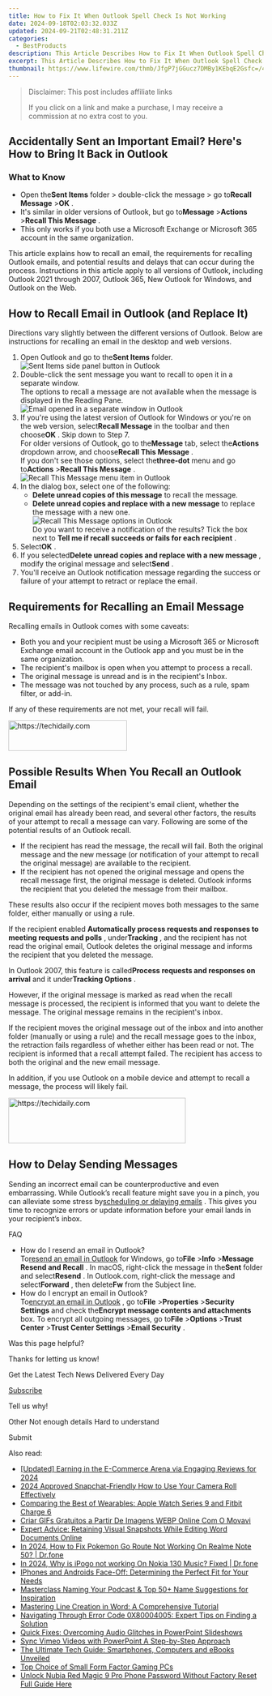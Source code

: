 ```yaml
---
title: How to Fix It When Outlook Spell Check Is Not Working
date: 2024-09-18T02:03:32.033Z
updated: 2024-09-21T02:48:31.211Z
categories:
  - BestProducts
description: This Article Describes How to Fix It When Outlook Spell Check Is Not Working
excerpt: This Article Describes How to Fix It When Outlook Spell Check Is Not Working
thumbnail: https://www.lifewire.com/thmb/JfgP7jGGucz7DMBy1KEbqE2Gsfc=/400x300/filters:no_upscale():max_bytes(150000):strip_icc():format(webp)/christin-hume-hBuwVLcYTnA-unsplash-ea1e6d15b4944d90b6f1e46306e2d896.jpg
---
```


>  Disclaimer: This post includes affiliate links
>
>  If you click on a link and make a purchase, I may receive a commission at no extra cost to you.
>

## Accidentally Sent an Important Email? Here's How to Bring It Back in Outlook
### What to Know

* Open the**Sent Items** folder > double-click the message > go to**Recall Message** \>**OK** .
* It's similar in older versions of Outlook, but go to**Message** \>**Actions** \>**Recall This Message** .
* This only works if you both use a Microsoft Exchange or Microsoft 365 account in the same organization.

 This article explains how to recall an email, the requirements for recalling Outlook emails, and potential results and delays that can occur during the process. Instructions in this article apply to all versions of Outlook, including Outlook 2021 through 2007, Outlook 365, New Outlook for Windows, and Outlook on the Web.

## How to Recall Email in Outlook (and Replace It)

 Directions vary slightly between the different versions of Outlook. Below are instructions for recalling an email in the desktop and web versions.

1. Open Outlook and go to the**Sent Items** folder.  
![Sent Items side panel button in Outlook](https://www.lifewire.com/thmb/4BnADBRohOFqzovsge-fHOaPo4U=/1500x0/filters:no_upscale():max_bytes(150000):strip_icc():format(webp)/001_recall-a-message-in-outlook-4161319-c7834046614d4d83ac415bb4b7145b8b.jpg)
2. Double-click the sent message you want to recall to open it in a separate window.  
 The options to recall a message are not available when the message is displayed in the Reading Pane.  
![Email opened in a separate window in Outlook](https://www.lifewire.com/thmb/XNP-I5zN7JlTMoJ36H2aMcQiwr8=/1500x0/filters:no_upscale():max_bytes(150000):strip_icc():format(webp)/002_recall-a-message-in-outlook-4161319-74861f0552094a7e8215d2fcae8c39ec.jpg)
3. If you're using the latest version of Outlook for Windows or you're on the web version, select**Recall Message** in the toolbar and then choose**OK** . Skip down to Step 7.  
 For older versions of Outlook, go to the**Message** tab, select the**Actions** dropdown arrow, and choose**Recall This Message** .  
 If you don't see those options, select the**three-dot** menu and go to**Actions** \>**Recall This Message** .  
![Recall This Message menu item in Outlook](https://www.lifewire.com/thmb/XnrsAKAkhegnZiJl3-wRh82zXLU=/1500x0/filters:no_upscale():max_bytes(150000):strip_icc():format(webp)/003_recall-a-message-in-outlook-4161319-01e67a25438345789124c6cb9f2ef5c9.jpg)
4. In the dialog box, select one of the following:  
   * **Delete unread copies of this message** to recall the message.  
   * **Delete unread copies and replace with a new message** to replace the message with a new one.  
![Recall This Message options in Outlook](https://www.lifewire.com/thmb/fPnPFvwG_oNIeJoMcg0B88xXeBw=/1500x0/filters:no_upscale():max_bytes(150000):strip_icc():format(webp)/004_recall-a-message-in-outlook-4161319-23d620dbc44343e0a54f4bafdc93d678.png)  
 Do you want to receive a notification of the results? Tick the box next to **Tell me if recall succeeds or fails for each recipient** .
5. Select**OK** .
6. If you selected**Delete unread copies and replace with a new message** , modify the original message and select**Send** .
7. You'll receive an Outlook notification message regarding the success or failure of your attempt to retract or replace the email.

## Requirements for Recalling an Email Message

 Recalling emails in Outlook comes with some caveats:

* Both you and your recipient must be using a Microsoft 365 or Microsoft Exchange email account in the Outlook app and you must be in the same organization.
* The recipient's mailbox is open when you attempt to process a recall.
* The original message is unread and is in the recipient's Inbox.
* The message was not touched by any process, such as a rule, spam filter, or add-in.

 If any of these requirements are not met, your recall will fail.

<!-- affiliate ads begin -->
<a href="https://25home.pxf.io/c/5597632/2148640/16836" target="_top" id="2148640">
  <img src="//a.impactradius-go.com/display-ad/16836-2148640" border="0" alt="https://techidaily.com" width="234" height="60"/>
</a>
<img height="0" width="0" src="https://25home.pxf.io/i/5597632/2148640/16836" style="position:absolute;visibility:hidden;" border="0" />
<!-- affiliate ads end -->

## Possible Results When You Recall an Outlook Email

 Depending on the settings of the recipient's email client, whether the original email has already been read, and several other factors, the results of your attempt to recall a message can vary. Following are some of the potential results of an Outlook recall.

* If the recipient has read the message, the recall will fail. Both the original message and the new message (or notification of your attempt to recall the original message) are available to the recipient.
* If the recipient has not opened the original message and opens the recall message first, the original message is deleted. Outlook informs the recipient that you deleted the message from their mailbox.

 These results also occur if the recipient moves both messages to the same folder, either manually or using a rule.

 If the recipient enabled **Automatically process requests and responses to meeting requests and polls** , under**Tracking** , and the recipient has not read the original email, Outlook deletes the original message and informs the recipient that you deleted the message.

 In Outlook 2007, this feature is called**Process requests and responses on arrival** and it under**Tracking Options** .

 However, if the original message is marked as read when the recall message is processed, the recipient is informed that you want to delete the message. The original message remains in the recipient's inbox.

 If the recipient moves the original message out of the inbox and into another folder (manually or using a rule) and the recall message goes to the inbox, the retraction fails regardless of whether either has been read or not. The recipient is informed that a recall attempt failed. The recipient has access to both the original and the new email message.

 In addition, if you use Outlook on a mobile device and attempt to recall a message, the process will likely fail.

<!-- affiliate ads begin -->
<a href="https://unicoeye.pxf.io/c/5597632/2148771/18498" target="_top" id="2148771">
  <img src="//a.impactradius-go.com/display-ad/18498-2148771" border="0" alt="https://techidaily.com" width="350" height="90"/>
</a>
<img height="0" width="0" src="https://unicoeye.pxf.io/i/5597632/2148771/18498" style="position:absolute;visibility:hidden;" border="0" />
<!-- affiliate ads end -->

## How to Delay Sending Messages

 Sending an incorrect email can be counterproductive and even embarrassing. While Outlook’s recall feature might save you in a pinch, you can alleviate some stress by[scheduling or delaying emails](https://www.lifewire.com/schedule-emails-in-outlook-1173683) . This gives you time to recognize errors or update information before your email lands in your recipient’s inbox.

 FAQ

* How do I resend an email in Outlook?  
 To[resend an email in Outlook](https://www.lifewire.com/resend-email-in-outlook-4129205) for Windows, go to**File** \>**Info** \>**Message Resend and Recall** . In macOS, right-click the message in the**Sent** folder and select**Resend** . In Outlook.com, right-click the message and select**Forward** , then delete**Fw** from the Subject line.
* How do I encrypt an email in Outlook?  
 To[encrypt an email in Outlook](https://www.lifewire.com/protect-email-with-password-and-encryption-1173963) , go to**File** \>**Properties** \>**Security Settings** and check the**Encrypt message contents and attachments** box. To encrypt all outgoing messages, go to**File** \>**Options** \>**Trust Center** \>**Trust Center Settings** \>**Email Security** .

Was this page helpful?

Thanks for letting us know!

 Get the Latest Tech News Delivered Every Day

[Subscribe](https://www.lifewire.com/#)

Tell us why!

 Other  Not enough details  Hard to understand

 Submit

<ins class="adsbygoogle"
     style="display:block"
     data-ad-format="autorelaxed"
     data-ad-client="ca-pub-7571918770474297"
     data-ad-slot="1223367746"></ins>

<ins class="adsbygoogle"
     style="display:block"
     data-ad-client="ca-pub-7571918770474297"
     data-ad-slot="8358498916"
     data-ad-format="auto"
     data-full-width-responsive="true"></ins>

<span class="atpl-alsoreadstyle">Also read:</span>
<div><ul>
<li><a href="https://facebook-video-footage.techidaily.com/updated-earning-in-the-e-commerce-arena-via-engaging-reviews-for-2024/"><u>[Updated] Earning in the E-Commerce Arena via Engaging Reviews for 2024</u></a></li>
<li><a href="https://snapchat-videos.techidaily.com/2024-approved-snapchat-friendly-how-to-use-your-camera-roll-effectively/"><u>2024 Approved Snapchat-Friendly How to Use Your Camera Roll Effectively</u></a></li>
<li><a href="https://techno-recovery.techidaily.com/comparing-the-best-of-wearables-apple-watch-series-9-and-fitbit-charge-6/"><u>Comparing the Best of Wearables: Apple Watch Series 9 and Fitbit Charge 6</u></a></li>
<li><a href="https://blog-min.techidaily.com/criar-gifs-gratuitos-a-partir-de-imagens-webp-online-com-o-movavi/"><u>Criar GIFs Gratuitos a Partir De Imagens WEBP Online Com O Movavi</u></a></li>
<li><a href="https://buynow-marvelous.techidaily.com/expert-advice-retaining-visual-snapshots-while-editing-word-documents-online/"><u>Expert Advice: Retaining Visual Snapshots While Editing Word Documents Online</u></a></li>
<li><a href="https://pokemon-go-android.techidaily.com/in-2024-how-to-fix-pokemon-go-route-not-working-on-realme-note-50-drfone-by-drfone-virtual-android/"><u>In 2024, How to Fix Pokemon Go Route Not Working On Realme Note 50? | Dr.fone</u></a></li>
<li><a href="https://android-pokemon-go.techidaily.com/in-2024-why-is-ipogo-not-working-on-nokia-130-music-fixed-drfone-by-drfone-virtual-android/"><u>In 2024, Why is iPogo not working On Nokia 130 Music? Fixed | Dr.fone</u></a></li>
<li><a href="https://techno-recovery.techidaily.com/iphones-and-androids-face-off-determining-the-perfect-fit-for-your-needs/"><u>IPhones and Androids Face-Off: Determining the Perfect Fit for Your Needs</u></a></li>
<li><a href="https://extra-resources.techidaily.com/masterclass-naming-your-podcast-and-top-50plus-name-suggestions-for-inspiration/"><u>Masterclass Naming Your Podcast & Top 50+ Name Suggestions for Inspiration</u></a></li>
<li><a href="https://techno-recovery.techidaily.com/mastering-line-creation-in-word-a-comprehensive-tutorial/"><u>Mastering Line Creation in Word: A Comprehensive Tutorial</u></a></li>
<li><a href="https://techno-recovery.techidaily.com/navigating-through-error-code-0x80004005-expert-tips-on-finding-a-solution/"><u>Navigating Through Error Code 0X80004005: Expert Tips on Finding a Solution</u></a></li>
<li><a href="https://techno-recovery.techidaily.com/quick-fixes-overcoming-audio-glitches-in-powerpoint-slideshows/"><u>Quick Fixes: Overcoming Audio Glitches in PowerPoint Slideshows</u></a></li>
<li><a href="https://vimeo-videos.techidaily.com/sync-vimeo-videos-with-powerpoint-a-step-by-step-approach/"><u>Sync Vimeo Videos with PowerPoint A Step-by-Step Approach</u></a></li>
<li><a href="https://techno-recovery.techidaily.com/1722855687556-the-ultimate-tech-guide-smartphones-computers-and-ebooks-unveiled/"><u>The Ultimate Tech Guide: Smartphones, Computers and eBooks Unveiled</u></a></li>
<li><a href="https://techno-recovery.techidaily.com/top-choice-of-small-form-factor-gaming-pcs/"><u>Top Choice of Small Form Factor Gaming PCs</u></a></li>
<li><a href="https://easy-unlock-android.techidaily.com/unlock-nubia-red-magic-9-pro-phone-password-without-factory-reset-full-guide-here-by-drfone-android/"><u>Unlock Nubia Red Magic 9 Pro Phone Password Without Factory Reset Full Guide Here</u></a></li>
</ul></div>

